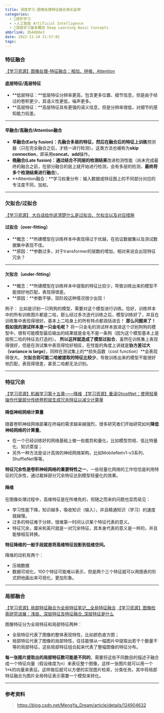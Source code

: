 ```yaml
---
title: 深度学习-图像处理特征融合相关延伸
categories:
  - 🌙进阶学习
  - ⭐人工智能 Artificial Intelligence
  - 💫深度学习基本概念 Deep Learning Basic Concepts
abbrlink: 3b4d60e3
date: 2022-11-24 21:57:02
tags:
---
```


### 特征融合

[【学习资源】图像处理-特征融合：相加、拼接、Attention](https://blog.csdn.net/MengYa_Dream/article/details/124728120)

#### 底层特征/高层特征

- **低层特征：**低层特征分辨率更高，包含更多位置、细节信息，但是由于经过的卷积更少，其语义性更低，噪声更多。
- **高层特征：**高层特征具有更强的语义信息，但是分辨率很低，对细节的感知能力较差。

<!--more-->

***

#### 早融合/高融合/Attention融合

- **早融合(Early fusion)：**先融合多层的特征，然后**在融合后的特征上训练**预测器（只在完全融合之后，才统一进行检测）。这类方法也被称为**skip connection**，即采用**concat、add**操作。
- **晚融合(Late fusion)：**通过**结合不同层的检测结果**改进检测性能（尚未完成最终的融合之前，在部分融合的层上就开始进行检测，会有多层的检测，**最终将多个检测结果进行融合**）。
- **Attention融合：**学习权重分布：输入数据或特征图上的不同部分对应的专注度不同，加权。

***

### 欠拟合/过拟合

[【学习资源】 大白话给你说清楚什么是过拟合、欠拟合以及对应措施](https://blog.csdn.net/qq_18254385/article/details/78428887)

#### 过拟合（over-fitting）

- **概念：**所建模型在训练样本中表现得过于优越，在验证数据集以及测试数据集中表现不佳。 
- **原因：**参数过多，对于transformer的层数的增加，相对来说会出现特征冗余？

***

#### 欠拟合（under-fitting）

- **概念：**所建模型在训练样本中提取的特征比较少，导致训练出来的模型不能很好地匹配，表现得很差。
- **原因：**参数不够，现阶段这种情况很少出现！

例子：
比如是识别一只狗狗的模型，需要对这个模型进行训练。恰好，训练样本中的所有训练图片都是二哈，那么经过多次迭代训练之后，模型训练好了，并且在训练集中表现得很好。基本上二哈身上的所有特点都涵括进去！
**那么问题来了！假如我的测试样本是一只金毛呢？**
将一只金毛的测试样本放进这个识别狗狗的模型中，很有可能模型最后输出的结果就是金毛不是一条狗（因为这个模型基本上是按照二哈的特征去打造的）。
**所以这样就造成了模型过拟合**，虽然在训练集上表现得很好，但是在测试集中表现得恰好相反，在性能的角度上讲就是**协方差过大（variance is large）**，同样在测试集上的**损失函数（cost function）**会表现得很大。
**欠拟合则可能二哈被提取的特征比较少**，导致训练出来的模型不能很好地匹配，表现得很差，甚至二哈都无法识别。

***

### 特征冗余

[【学习资源】机器学习第十五章——降维](https://blog.csdn.net/qq_36782366/article/details/89044131)
[【学习资源】重读GhostNet：使用轻量操作代替部分传统卷积层生成冗余特征以减少计算量](https://blog.csdn.net/moxibingdao/article/details/109685497)

#### 降低神经网络计算量

随着卷积神经网络部署在终端的需求越来越强烈，很多研究者们开始研究如何**降低神经网络的计算量**。

- 在一个已经训练好的网络基础上做一些裁剪和量化，比如模型剪枝、低比特量化、知识蒸馏；
- 另外一种方法是设计高效的神经网络架构，比如MobileNetv1-v3系列、ShuffleNet等等。

**特征冗余性是卷积神经网络的重要特性之一**，一些轻量化网络的工作恰恰是利用特征的冗余性，通过裁掉部分冗余特征达到模型轻量化的效果。

#### 降维

在图像处理过程中，高维特征是在所难免的，但随之而来的问题也显而易见：

- 学习性能下降，知识越多，吸收知识（输入），并且精通知识（学习）的速度就越慢。
- 过多的特征难于分辨，很难第一时间认识某个特征代表的意义。
- 特征冗余，厘米和英尺就是一对冗余特征，其本身代表的意义是一样的，并且能够相互转换。

**特征降维的一般手段就是将高维特征投影到低维空间。**

降维的动机有两个：
- 压缩数据
- 数据可视化，100个特征可能难以表示，但是两个三个特征就可以用图表的形式把他画出来可视化，更加形象。

***

### 局部融合

[【学习资源】局部特征融合为全局特征笔记__全局特征融合](https://blog.csdn.net/silence2015/article/details/79748812)
[【学习资源】图像检索研究进展：浅层、深层特征及特征融合_深层特征是什么](https://blog.csdn.net/TTdreamloong/article/details/79798817)

图像特征分为全局特征和局部特征两种：
- 全局特征代表了图像的整体表现特性，比如颜色直方图；
- 局部特征代表了图像的局部特性，往往能够从一幅图片中提取出若干个数量不等的局部特征，这些局部特征组合起来代表了整幅图像的特征分布。

**每一张图片提取出的局部特征数可能是不同的**，需要将这些不同数目的描述子融合成一个特征向量（假设维度为n）来表征整个图像，这样一张图片就可以用一个1*k的向量来表征。这样做后就可以方便的实现图片检索，分类任务。其中将局部特征融合为图片全局特征表示需要一个模型来转化。

***

### 参考资料

> <https://blog.csdn.net/MengYa_Dream/article/details/124904632>

